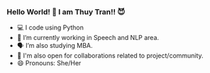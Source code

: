 ### Hello World! 👋 I am Thuy Tran!! 😈


* 💻 I code using Python
* 🌱 I’m currently working in Speech and NLP area.
* 🗣 I’m also studying MBA.
* 👯 I'm also open for collaborations related to project/community.
* 😄 Pronouns: She/Her
<!--
**icyda17/icyda17** is a ✨ _special_ ✨ repository because its `README.md` (this file) appears on your GitHub profile.

Here are some ideas to get you started:



